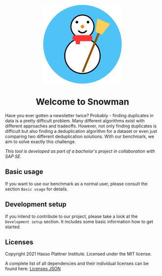 <p align="center">
  <img src="assets/V2-256.png" />
</p>
<h1 align="center">Welcome to Snowman</h1>

Have you ever gotten a newsletter twice? Probably - finding duplicates in data is a pretty difficult problem. Many
different algorithms exist with different approaches and tradeoffs. However, not only finding duplicates is difficult
but also finding a deduplication algorithm for a dataset or even just comparing two different deduplication solutions.
With our benchmark, we aim to solve exactly this challenge.

_This tool is developed as part of a bachelor's project in collaboration with SAP SE._

## Basic usage

If you want to use our benchmark as a normal user, please consult the section `Basic usage` for details.

## Development setup

If you intend to contribute to our project, please take a look at the `Development setup` section. It includes some
basic information how to get started.

## Licenses

Copyright 2021 Hasso Plattner Institute. Licensed under the MIT license.

A complete list of all dependencies and their individual licenses can be found here: [Licenses JSON](./licenses.json)
